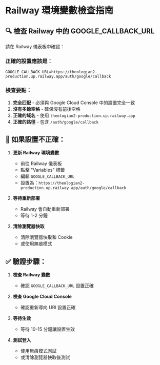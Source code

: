 # Railway 環境變數檢查指南

## 🔍 檢查 Railway 中的 GOOGLE_CALLBACK_URL

請在 Railway 儀表板中確認：

### 正確的設置應該是：
```
GOOGLE_CALLBACK_URL=https://theologian2-production.up.railway.app/auth/google/callback
```

### 檢查要點：
1. **完全匹配** - 必須與 Google Cloud Console 中的設置完全一致
2. **沒有多餘空格** - 確保沒有前後空格
3. **正確的域名** - 使用 `theologian2-production.up.railway.app`
4. **正確的路徑** - 包含 `/auth/google/callback`

## 🔧 如果設置不正確：

1. **更新 Railway 環境變數**
   - 前往 Railway 儀表板
   - 點擊 "Variables" 標籤
   - 編輯 `GOOGLE_CALLBACK_URL`
   - 設置為：`https://theologian2-production.up.railway.app/auth/google/callback`

2. **等待重新部署**
   - Railway 會自動重新部署
   - 等待 1-2 分鐘

3. **清除瀏覽器快取**
   - 清除瀏覽器快取和 Cookie
   - 或使用無痕模式

## ✅ 驗證步驟：

1. **檢查 Railway 變數**
   - 確認 `GOOGLE_CALLBACK_URL` 設置正確

2. **檢查 Google Cloud Console**
   - 確認重新導向 URI 設置正確

3. **等待生效**
   - 等待 10-15 分鐘讓設置生效

4. **測試登入**
   - 使用無痕模式測試
   - 或清除瀏覽器快取後測試 